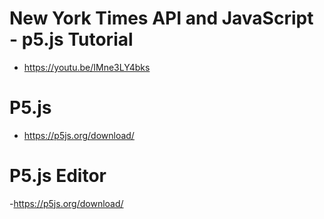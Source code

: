 
# New York Times API and JavaScript - p5.js Tutorial 
- https://youtu.be/IMne3LY4bks

# P5.js 
- https://p5js.org/download/

# P5.js Editor 
-https://p5js.org/download/


